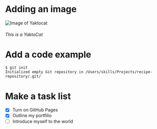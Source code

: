 # Adding an image
![Image of Yaktocat](https://octodex.github.com/images/yaktocat.png)
###### This is a YaktoCat
# Add a code example
```
$ git init
Initialized empty Git repository in /Users/skills/Projects/recipe-repository/.git/
```
# Make a task list
- [x] Turn on GitHub Pages
- [x] Outline my portfilio 
- [ ] Introduce myself to the world
